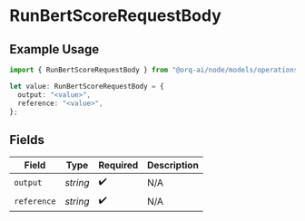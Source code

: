 # RunBertScoreRequestBody

## Example Usage

```typescript
import { RunBertScoreRequestBody } from "@orq-ai/node/models/operations";

let value: RunBertScoreRequestBody = {
  output: "<value>",
  reference: "<value>",
};
```

## Fields

| Field              | Type               | Required           | Description        |
| ------------------ | ------------------ | ------------------ | ------------------ |
| `output`           | *string*           | :heavy_check_mark: | N/A                |
| `reference`        | *string*           | :heavy_check_mark: | N/A                |
